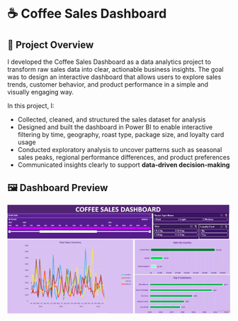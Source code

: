 

# ☕ Coffee Sales Dashboard

## 📌 Project Overview
I developed the Coffee Sales Dashboard as a data analytics project to transform raw sales data into clear, actionable business insights. The goal was to design an interactive dashboard that allows users to explore sales trends, customer behavior, and product performance in a simple and visually engaging way.

In this project, I:
- Collected, cleaned, and structured the sales dataset for analysis  
- Designed and built the dashboard in Power BI to enable interactive filtering by time, geography, roast type, package size, and loyalty card usage
- Conducted exploratory analysis to uncover patterns such as seasonal sales peaks, regional performance differences, and product preferences
- Communicated insights clearly to support **data-driven decision-making**  

## 🖼️ Dashboard Preview
<p align="center">
  <img src="CSD.PNG" alt="Coffee Sales Dashboard" width="850"/>
</p>
